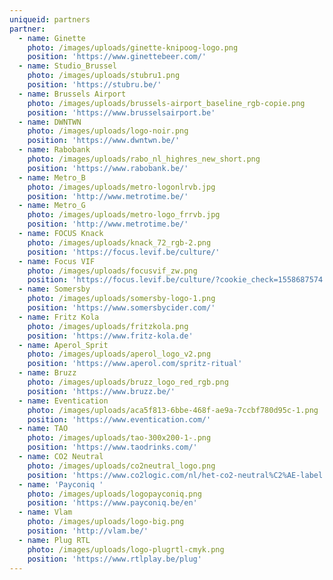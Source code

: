 ```yaml
---
uniqueid: partners
partner:
  - name: Ginette
    photo: /images/uploads/ginette-knipoog-logo.png
    position: 'https://www.ginettebeer.com/'
  - name: Studio_Brussel
    photo: /images/uploads/stubru1.png
    position: 'https://stubru.be/'
  - name: Brussels Airport
    photo: /images/uploads/brussels-airport_baseline_rgb-copie.png
    position: 'https://www.brusselsairport.be'
  - name: DWNTWN
    photo: /images/uploads/logo-noir.png
    position: 'https://www.dwntwn.be/'
  - name: Rabobank
    photo: /images/uploads/rabo_nl_highres_new_short.png
    position: 'https://www.rabobank.be/'
  - name: Metro_B
    photo: /images/uploads/metro-logonlrvb.jpg
    position: 'http://www.metrotime.be/'
  - name: Metro_G
    photo: /images/uploads/metro-logo_frrvb.jpg
    position: 'http://www.metrotime.be/'
  - name: FOCUS Knack
    photo: /images/uploads/knack_72_rgb-2.png
    position: 'https://focus.levif.be/culture/'
  - name: Focus VIF
    photo: /images/uploads/focusvif_zw.png
    position: 'https://focus.levif.be/culture/?cookie_check=1558687574'
  - name: Somersby
    photo: /images/uploads/somersby-logo-1.png
    position: 'https://www.somersbycider.com/'
  - name: Fritz Kola
    photo: /images/uploads/fritzkola.png
    position: 'https://www.fritz-kola.de'
  - name: Aperol_Sprit
    photo: /images/uploads/aperol_logo_v2.png
    position: 'https://www.aperol.com/spritz-ritual'
  - name: Bruzz
    photo: /images/uploads/bruzz_logo_red_rgb.png
    position: 'https://www.bruzz.be/'
  - name: Eventication
    photo: /images/uploads/aca5f813-6bbe-468f-ae9a-7ccbf780d95c-1.png
    position: 'https://www.eventication.com/'
  - name: TAO
    photo: /images/uploads/tao-300x200-1-.png
    position: 'https://www.taodrinks.com/'
  - name: CO2 Neutral
    photo: /images/uploads/co2neutral_logo.png
    position: 'https://www.co2logic.com/nl/het-co2-neutral%C2%AE-label'
  - name: 'Payconiq '
    photo: /images/uploads/logopayconiq.png
    position: 'https://www.payconiq.be/en'
  - name: Vlam
    photo: /images/uploads/logo-big.png
    position: 'http://vlam.be/'
  - name: Plug RTL
    photo: /images/uploads/logo-plugrtl-cmyk.png
    position: 'https://www.rtlplay.be/plug'
---
```


